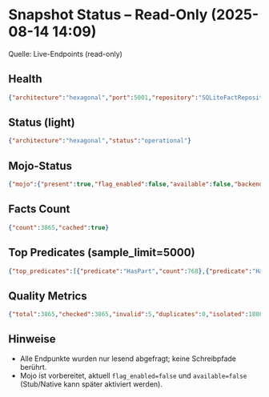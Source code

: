 # Snapshot Status – Read-Only (2025-08-14 14:09)

Quelle: Live-Endpoints (read-only)

## Health
```json
{"architecture":"hexagonal","port":5001,"repository":"SQLiteFactRepository","status":"operational","mojo":{"flag_enabled":false,"available":false,"backend":"python_fallback"}}
```

## Status (light)
```json
{"architecture":"hexagonal","status":"operational"}
```

## Mojo-Status
```json
{"mojo":{"present":true,"flag_enabled":false,"available":false,"backend":"python_fallback"}}
```

## Facts Count
```json
{"count":3865,"cached":true}
```

## Top Predicates (sample_limit=5000)
```json
{"top_predicates":[{"predicate":"HasPart","count":768},{"predicate":"HasPurpose","count":714},{"predicate":"Causes","count":601},{"predicate":"HasProperty","count":580},{"predicate":"IsDefinedAs","count":389},{"predicate":"IsSimilarTo","count":203},{"predicate":"IsTypeOf","count":203},{"predicate":"HasLocation","count":106},{"predicate":"ConsistsOf","count":88},{"predicate":"WasDevelopedBy","count":66}],"total_checked":3865}
```

## Quality Metrics
```json
{"total":3865,"checked":3865,"invalid":5,"duplicates":0,"isolated":1808,"contradictions":0,"top_predicates":[{"predicate":"HasPart","count":768},{"predicate":"HasPurpose","count":714},{"predicate":"Causes","count":601},{"predicate":"HasProperty","count":580},{"predicate":"IsDefinedAs","count":388},{"predicate":"IsSimilarTo","count":203},{"predicate":"IsTypeOf","count":203},{"predicate":"HasLocation","count":106},{"predicate":"ConsistsOf","count":88},{"predicate":"WasDevelopedBy","count":66}]}
```

## Hinweise
- Alle Endpunkte wurden nur lesend abgefragt; keine Schreibpfade berührt.
- Mojo ist vorbereitet, aktuell `flag_enabled=false` und `available=false` (Stub/Native kann später aktiviert werden).
